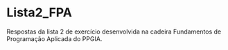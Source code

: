 # Lista2_FPA
Respostas da lista 2 de exercício desenvolvida na cadeira Fundamentos de Programação Aplicada do PPGIA.
